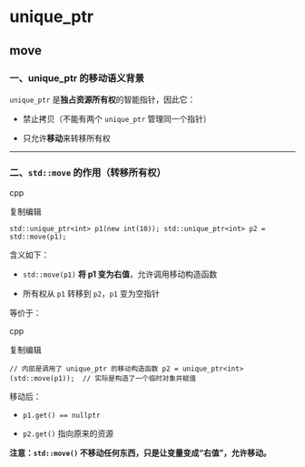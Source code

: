 # unique_ptr

## move
### 一、unique_ptr 的移动语义背景

`unique_ptr` 是**独占资源所有权**的智能指针，因此它：

-   禁止拷贝（不能有两个 `unique_ptr` 管理同一个指针）
    
-   只允许**移动**来转移所有权
    

----------

### 二、`std::move` 的作用（转移所有权）

cpp

复制编辑

`std::unique_ptr<int> p1(new int(10)); std::unique_ptr<int> p2 = std::move(p1);`

含义如下：

-   `std::move(p1)` **将 p1 变为右值**，允许调用移动构造函数
    
-   所有权从 `p1` 转移到 `p2`，`p1` 变为空指针
    

等价于：

cpp

复制编辑

`// 内部是调用了 unique_ptr 的移动构造函数 p2 = unique_ptr<int>(std::move(p1));  // 实际是构造了一个临时对象并赋值`

移动后：

-   `p1.get() == nullptr`
    
-   `p2.get()` 指向原来的资源
    

**注意：`std::move()` 不移动任何东西，只是让变量变成“右值”，允许移动。**
<!--stackedit_data:
eyJoaXN0b3J5IjpbMTQ2MzE0Nzk5M119
-->